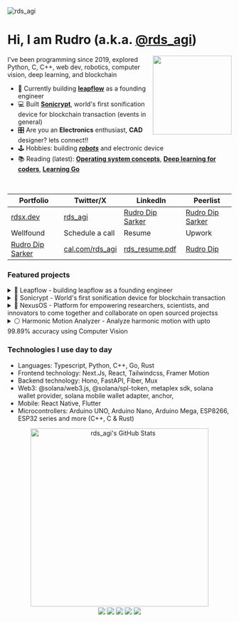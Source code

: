 ![rds_agi](https://github.com/rudrodip/rudrodip/assets/77154365/0699adb3-7354-4c18-b030-1aa9578845ad)

# Hi, I am Rudro (a.k.a. [@rds_agi](https://twitter.com/rds_agi))

<img align='right' src='https://media.tenor.com/liFJWwwNPM8AAAAi/dessert-battlefield.gif' width='177'>
I've been programming since 2019, explored Python, C, C++, web dev, robotics, computer vision, deep learning, and blockchain

- 🤖 Currently building [**leapflow**](https://leapflow.tech) as a founding engineer
- 💻 Built [**Sonicrypt**](https://sonicrypt.rdsx.dev), world's first sonification device for blockchain transaction (events in general)
- 🎛️ Are you an **Electronics** enthusiast, **CAD** designer? lets connect!!
- 🕹️ Hobbies: building [**_robots_**](https://www.youtube.com/watch?v=uYZytPxzjsk) and electronic device
- 📚 Reading (latest): [**Operating system concepts**](https://books.google.com.bd/books/about/Operating_System_Concepts_9th_Edition.html?id=9VMcAAAAQBAJ&redir_esc=y), [**Deep learning for coders**](https://course.fast.ai/Resources/book.html), [**Learning Go**](https://www.oreilly.com/library/view/learning-go/9781492077206)

<br />

<div align="center">
  
| Portfolio | Twitter/X | LinkedIn | Peerlist |
|-|-|-|-|
| [rdsx.dev](https://rdsx.dev) | [rds_agi](https://www.twitter.com/rds_agi) | [Rudro Dip Sarker](https://linkedin.com/in/rudrodip) | [Rudro Dip Sarker](https://peerlist.io/rds_agi) |
| Wellfound | Schedule a call | Resume | Upwork |
| [Rudro Dip Sarker](https://wellfound.com/u/rudrodip-sarker) | [cal.com/rds_agi](https://cal.com/rds_agi) | [rds_resume.pdf](https://raw.githubusercontent.com/rudrodip/rudrodip/main/resume.pdf) | [Rudro Dip](https://www.upwork.com/freelancers/~0146386d87470a4343)|

</div>

### Featured projects

<details>
  <summary>
     🧠 Leapflow - building leapflow as a founding engineer
  </summary>

  <br />
  
  <img align="right" width="40%" src="https://github.com/rudrodip/rudrodip/assets/77154365/49c8d89c-efd3-4e47-b357-603d66986a73" />
  
  [Leapflow](https://leapflow.tech) is your one and only destination for automating your workflow, our AI agent can understand your requirement and make dynamic automations based on your workflow
  
  **Tech stack**:
  
  - Website
    - Language: Typescript
    - Framework: React
    - Style: CSS, Tailwindcss
    - Animation: Framer motion
  
  Website: [**leapflow.tech**](https://leapflow.tech)
  Video: [**X**](https://x.com/nexxeln/status/1793655780304142827)
  Twitter: [**@leapflowhq**](https://x.com/leapflowhq)
</details>

<details>
  <summary>
    🔴 Sonicrypt - World's first sonification device for blockchain transaction
  </summary>

  <br />
  
  <img align="right" width="40%" src="https://github.com/rudrodip/rudrodip/assets/77154365/3b034a80-8fb4-4c1b-9671-bbd13850e3c8" />
  
  [Sonicrypt](https://github.com/Sonicrypt) is a compact and intuitive device designed to enhance the user experience for both buyers and sellers engaging in crypto transactions
  It consists of a hardware device, mobile app and a website
  
  **Tech stack**:
  - Device
    - Language: C++
    - Microcontroller: ESP32-S3
   
  - Mobile app
    - Language: Typescript, Javascript
    - Framework: React Native (Expo)
    - Libs/SDKs: Solana web3js, Solana mobile wallet adapter
   
  - Website
    - Language: Typescript
    - Framework: Next.JS
    - Style: CSS, Tailwindcss
    - Animation: Framer motion
    - Libs/SDKs: Solana web3js 
  
  Website: [**_sonicrypt.rdsx.dev_**](https://sonicrypt.rdsx.dev)
  Video: [**Youtube**](https://www.youtube.com/watch?v=yUm7kYV3p28)
  Twitter: [**@sonicrypt**](https://twitter.com/sonicrypt)
</details>

<details>
  <summary>🔵 NexusOS - Platform for empowering researchers, scientists, and innovators to come together and collaborate on open sourced projectss</summary>

  <br />
  
  <img align="right" width="40%" src="https://nexusos.vercel.app/_next/image?url=%2Fgifs%2Fai-repo.gif&w=3840&q=75" />
  
  [NexusOS](https://github.com/rudrodip/NexusOS) is a platform that empowers researchers, scientists, and innovators to come together and collaborate on impactful scientific projects.

  **Tech stack**:
  - Language: Typescript
  - Framework: Next.JS
  - Style: CSS, Tailwindcss
  - Animation: Framer motion
  - Libs/SDKs: Github octokit, NextAuth
  - API - ZenodoAPI, OpenAI gpt-3.5-turbo

  Website: [**_nexusos.vercel.app_**](https://nexusos.vercel.app)
</details>

<details>
  <summary>⚪️ Harmonic Motion Analyzer - Analyze harmonic motion with upto 99.89% accuracy using Computer Vision</summary>

  <br />
  
  <img align="right" width="40%" src="https://github.com/rudrodip/rudrodip/assets/77154365/8e987758-aa89-42cd-bc1c-90711bb39084" />

  [Harmonic Motion Analyzer](https://github.com/rudrodip/Harmonic-Oscillator-CV) is designed to analyze the harmonic oscillation of an object using computer vision techniques

  **Tech stack**:
  - Language: Python
  - GUI: PyQT5
  - Libs: SciPy, OpenCV-headless, Numpy, Matplotlib, PyQT5-graph
    
  Blog: [**_blog_**](https://www.rdsx.dev/blog/harmonic-oscillation-analyzer)
  Video: [**Youtube**](https://www.youtube.com/watch?v=dalsCsHtreU&t=1220s)
</details>

### Technologies I use day to day

- Languages: Typescript, Python, C++, Go, Rust
- Frontend technology: Next.Js, React, Tailwindcss, Framer Motion
- Backend technology: Hono, FastAPI, Fiber, Mux
- Web3: @solana/web3.js, @solana/spl-token, metaplex sdk, solana wallet provider, solana mobile wallet adapter, anchor,
- Mobile: React Native, Flutter
- Microcontrollers: Arduino UNO, Arduino Nano, Arduino Mega, ESP8266, ESP32 series and more (C++, C & Rust)

<div align="center">
<img style="padding-top: 0px;" src="https://github-readme-streak-stats.herokuapp.com?user=rudrodip&theme=blue-green&hide_border=true&date_format=M%20j%5B%2C%20Y%5D&background=DD272700&stroke=5326DD&fire=DD2727&ring=242EDC&sideNums=25C9DD" alt="rds_agi's GitHub Stats" width="400" />
</div>

<div align="center">
  <img align="center" src="https://github.com/rudrodip/rudrodip/assets/77154365/418dc441-e424-45cd-b36d-ec7dbd72da41" />
  <img align="center" src="https://github.com/rudrodip/rudrodip/assets/77154365/418dc441-e424-45cd-b36d-ec7dbd72da41" />
  <img align="center" src="https://github.com/rudrodip/rudrodip/assets/77154365/418dc441-e424-45cd-b36d-ec7dbd72da41" />
  <img align="center" src="https://github.com/rudrodip/rudrodip/assets/77154365/418dc441-e424-45cd-b36d-ec7dbd72da41" />
  <img align="center" src="https://github.com/rudrodip/rudrodip/assets/77154365/418dc441-e424-45cd-b36d-ec7dbd72da41" />
</div>
